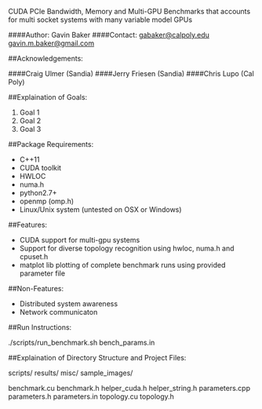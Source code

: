CUDA PCIe Bandwidth, Memory and Multi-GPU Benchmarks that accounts for multi socket systems with many variable model GPUs

####Author: Gavin Baker
####Contact:
            gabaker@calpoly.edu
            gavin.m.baker@gmail.com

##Acknowledgements: 

####Craig Ulmer (Sandia)
####Jerry Friesen (Sandia)
####Chris Lupo (Cal Poly)

##Explaination of Goals:

1. Goal 1
2. Goal 2
3. Goal 3

##Package Requirements:

- C++11
- CUDA toolkit
- HWLOC
- numa.h
- python2.7+
- openmp (omp.h)
- Linux/Unix system (untested on OSX or Windows)

##Features:
- CUDA support for multi-gpu systems
- Support for diverse topology recognition using hwloc, numa.h and cpuset.h 
- matplot lib plotting of complete benchmark runs using provided parameter file

##Non-Features:
- Distributed system awareness
- Network communicaton


##Run Instructions:

./scripts/run_benchmark.sh bench_params.in

##Explaination of Directory Structure and Project Files:

scripts/
results/
misc/
sample_images/

benchmark.cu
benchmark.h
helper_cuda.h
helper_string.h
parameters.cpp
parameters.h
parameters.in
topology.cu
topology.h

